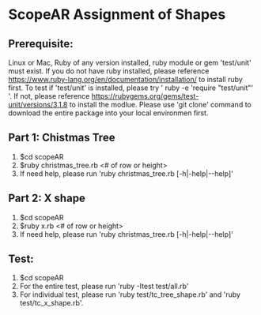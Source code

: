ScopeAR Assignment of Shapes
======

Prerequisite: 
------
Linux or Mac, Ruby of any version installed, ruby module or gem 'test/unit' must exist.
If you do not have ruby installed, please reference https://www.ruby-lang.org/en/documentation/installation/ to install ruby first.
To test if 'test/unit' is installed, please try ' ruby -e 'require "test/unit"' '. If not, please reference https://rubygems.org/gems/test-unit/versions/3.1.8 to install the modlue.
Please use 'git clone' command to download the entire package into your local environmen first.

Part 1: Chistmas Tree
------
1. $cd scopeAR
2. $ruby christmas_tree.rb <# of row or height>
3. If need help, please run 'ruby christmas_tree.rb [-h|-help|--help]'

Part 2: X shape
------
1. $cd scopeAR
2. $ruby x.rb <# of row or height>
3. If need help, please run 'ruby christmas_tree.rb [-h|-help|--help]'

Test: 
------
1. $cd scopeAR
2. For the entire test, please run 'ruby -Itest test/all.rb'
3. For individual test, please run 'ruby test/tc_tree_shape.rb' and 
   'ruby  test/tc_x_shape.rb'.
